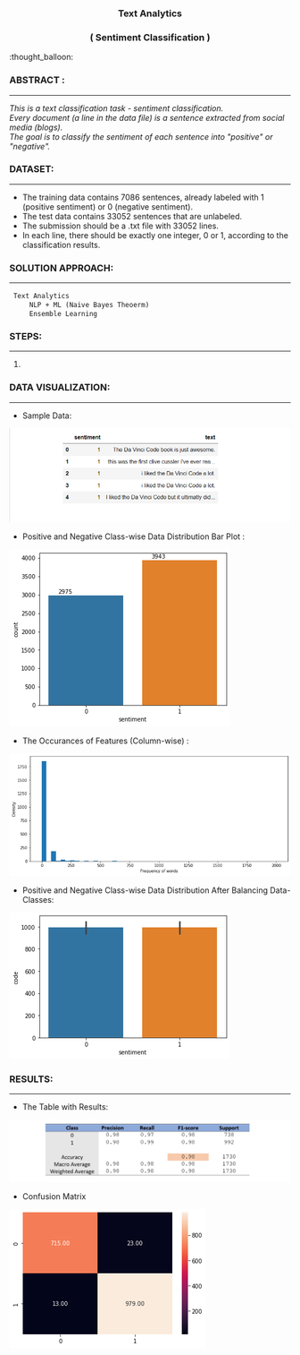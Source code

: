 <h3 align="center">Text Analytics</h3> 
<h3 align="center">( Sentiment Classification  )</h3> 
:thought_balloon:

### ABSTRACT :
----------------
_This is a text classification task - sentiment classification.  
Every document (a line in the data file) is a sentence extracted from social media (blogs).   
The goal is to classify the sentiment of each sentence into "positive" or "negative"._  

### DATASET:
----------------
- The training data contains 7086 sentences, already labeled with 1 (positive sentiment) or 0 (negative sentiment).
- The test data contains 33052 sentences that are unlabeled.
- The submission should be a .txt file with 33052 lines.
- In each line, there should be exactly one integer, 0 or 1, according to the classification results.


### SOLUTION APPROACH:
----------------
```
 Text Analytics
     NLP + ML (Naive Bayes Theoerm)  
     Ensemble Learning
```
### STEPS:
----------------
1. 

### DATA VISUALIZATION:
----------------

- Sample Data:

![attachment:sample%20data.png](https://github.com/RusticHaze634/Text-Analysis/blob/main/Images/sample%20data.png)


- Positive and Negative Class-wise Data Distribution Bar Plot :

![attachment:01.png](https://github.com/RusticHaze634/Text-Analysis/blob/main/Images/01.png)

- The Occurances of Features (Column-wise) :

![attachment:f%20of%20words.png](https://github.com/RusticHaze634/Text-Analysis/blob/main/Images/f%20of%20words.png)

- Positive and Negative Class-wise Data Distribution After Balancing Data-Classes:

![attachment:01%20filtered.png](https://github.com/RusticHaze634/Text-Analysis/blob/main/Images/01%20filtered.png)

### RESULTS:
----------------

- The Table with Results:

![attachment:Result%20table.png](https://github.com/RusticHaze634/Text-Analysis/blob/main/Images/Result%20table.png)

- Confusion Matrix

![attachment:confusion%20matrix.png](https://github.com/RusticHaze634/Text-Analysis/blob/main/Images/confusion%20matrix.png)
